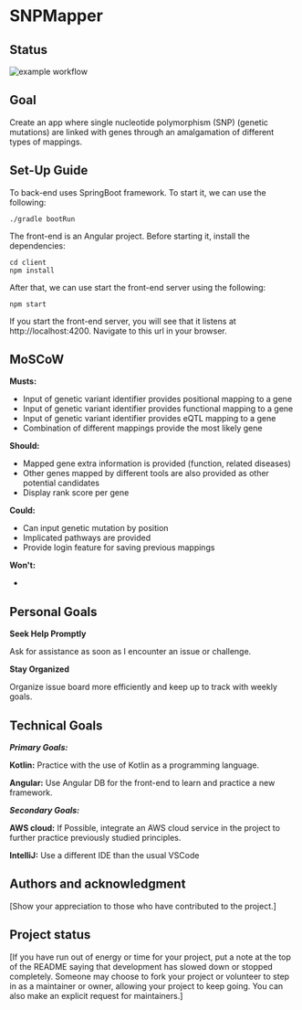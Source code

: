 # SNPMapper

## Status

![example workflow](https://github.com/j-figueirahasbun/snp-mapper/.github/workflows/github-ci.yml/badge.svg)

## Goal

Create an app where single nucleotide polymorphism (SNP) (genetic mutations) are linked with genes through an amalgamation of different types of mappings.

## Set-Up Guide

To back-end uses SpringBoot framework. To start it, we can use the following:

```
./gradle bootRun
```
The front-end is an Angular project. Before starting it, install the dependencies:

```
cd client
npm install
```

After that, we can use start the front-end server using the following:

```
npm start
```

If you start the front-end server, you will see that it listens at http://localhost:4200.
Navigate to this url in your browser.



## MoSCoW

**Musts:**
- Input of genetic variant identifier provides positional mapping to a gene
- Input of genetic variant identifier provides functional mapping to a gene
- Input of genetic variant identifier provides eQTL mapping to a gene
- Combination of different mappings provide the most likely gene

**Should:**
- Mapped gene extra information is provided (function, related diseases)
- Other genes mapped by different tools are also provided as other potential candidates
- Display rank score per gene

**Could:**
- Can input genetic mutation by position
- Implicated pathways are provided
- Provide login feature for saving previous mappings

**Won't:**

- 


## Personal Goals

**Seek Help Promptly**

Ask for assistance as soon as I encounter an issue or challenge.

**Stay Organized**

Organize issue board more efficiently and keep up to track with weekly goals.


## Technical Goals

**_Primary Goals:_**

**Kotlin:**
Practice with the use of Kotlin as a programming language.

**Angular:**
Use Angular DB for the front-end to learn and practice a new framework.



**_Secondary Goals:_**

**AWS cloud:**
If Possible, integrate an AWS cloud service in the project to further practice previously studied principles.

**IntelliJ:** Use a different IDE than the usual VSCode

## Authors and acknowledgment
[Show your appreciation to those who have contributed to the project.]

## Project status
[If you have run out of energy or time for your project, put a note at the top of the README saying that development has slowed down or stopped completely. Someone may choose to fork your project or volunteer to step in as a maintainer or owner, allowing your project to keep going. You can also make an explicit request for maintainers.]

